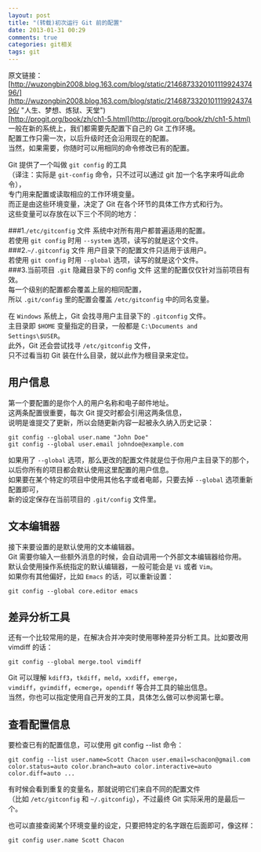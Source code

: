 ```yaml
---
layout: post
title: "(转载)初次运行 Git 前的配置"
date: 2013-01-31 00:29
comments: true
categories: git相关
tags: git
---
```

原文链接：  
[http://wuzongbin2008.blog.163.com/blog/static/214687332010111992437496/](http://wuzongbin2008.blog.163.com/blog/static/214687332010111992437496/ "人生、梦想、炼狱、天堂")  
[http://progit.org/book/zh/ch1-5.html](http://progit.org/book/zh/ch1-5.html)  
一般在新的系统上，我们都需要先配置下自己的 Git 工作环境。  
配置工作只需一次，以后升级时还会沿用现在的配置。  
当然，如果需要，你随时可以用相同的命令修改已有的配置。
<!-- more -->
Git 提供了一个叫做 `git config` 的工具  
（译注：实际是 `git-config` 命令，只不过可以通过 git 加一个名字来呼叫此命令），  
专门用来配置或读取相应的工作环境变量。  
而正是由这些环境变量，决定了 Git 在各个环节的具体工作方式和行为。  
这些变量可以存放在以下三个不同的地方：

###1.`/etc/gitconfig` 文件
系统中对所有用户都普遍适用的配置。  
若使用 `git config` 时用 `--system` 选项，读写的就是这个文件。  
###2.`~/.gitconfig` 文件
用户目录下的配置文件只适用于该用户。  
若使用 `git config` 时用 `--global` 选项，读写的就是这个文件。  
###3.当前项目 `.git` 隐藏目录下的 config 文件
这里的配置仅仅针对当前项目有效。  
每一个级别的配置都会覆盖上层的相同配置，  
所以 `.git/config` 里的配置会覆盖 `/etc/gitconfig` 中的同名变量。  

在 `Windows` 系统上，Git 会找寻用户主目录下的 `.gitconfig` 文件。  
主目录即 `$HOME` 变量指定的目录，一般都是 `C:\Documents and Settings\$USER`。  
此外，Git 还会尝试找寻 `/etc/gitconfig` 文件，  
只不过看当初 Git 装在什么目录，就以此作为根目录来定位。  

用户信息
-
第一个要配置的是你个人的用户名称和电子邮件地址。  
这两条配置很重要，每次 Git 提交时都会引用这两条信息，  
说明是谁提交了更新，所以会随更新内容一起被永久纳入历史记录：
<pre><code>git config --global user.name "John Doe"
git config --global user.email johndoe@example.com
</code></pre>
如果用了 `--global` 选项，那么更改的配置文件就是位于你用户主目录下的那个，  
以后你所有的项目都会默认使用这里配置的用户信息。  
如果要在某个特定的项目中使用其他名字或者电邮，只要去掉 `--global` 选项重新配置即可，  
新的设定保存在当前项目的 `.git/config` 文件里。

文本编辑器
-
接下来要设置的是默认使用的文本编辑器。  
Git 需要你输入一些额外消息的时候，会自动调用一个外部文本编辑器给你用。  
默认会使用操作系统指定的默认编辑器，一般可能会是 `Vi` 或者 `Vim`。  
如果你有其他偏好，比如 `Emacs` 的话，可以重新设置：
<pre><code>git config --global core.editor emacs</code></pre>

差异分析工具
-
还有一个比较常用的是，在解决合并冲突时使用哪种差异分析工具。比如要改用 vimdiff 的话：
<pre><code>git config --global merge.tool vimdiff</code></pre>
Git 可以理解 `kdiff3`，`tkdiff`，`meld`，`xxdiff`，`emerge`，  
`vimdiff`，`gvimdiff`，`ecmerge`，`opendiff` 等合并工具的输出信息。  
当然，你也可以指定使用自己开发的工具，具体怎么做可以参阅第七章。

查看配置信息
-
要检查已有的配置信息，可以使用 git config --list 命令：
<pre><code>git config --list user.name=Scott Chacon user.email=schacon@gmail.com color.status=auto color.branch=auto color.interactive=auto color.diff=auto ...</code></pre>
有时候会看到重复的变量名，那就说明它们来自不同的配置文件  
（比如 `/etc/gitconfig` 和 `~/.gitconfig`），不过最终 Git 实际采用的是最后一个。  

也可以直接查阅某个环境变量的设定，只要把特定的名字跟在后面即可，像这样：  
<pre><code>git config user.name Scott Chacon</code></pre>



